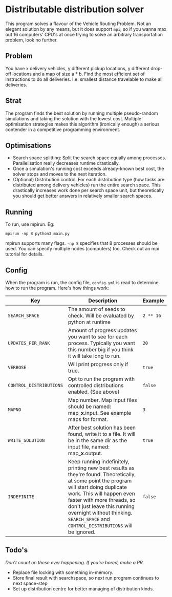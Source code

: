 # Distributable distribution solver

This program solves a flavour of the Vehicle Routing Problem. Not an elegant solution by any means, but it does support `mpi`, so if you wanna max out 16 computers' CPU's at once trying to solve an arbitrary transportation problem, look no further.

## Problem

You have x delivery vehicles, y different pickup locations, y different drop-off locations and a map of size a * b. Find the most efficient set of instructions to do all deliveries. I.e. smallest distance travelable to make all deliveries. 

## Strat

The program finds the best solution by running multiple pseudo-random simulations and taking the solution with the lowest cost. Multiple optimisation strategies makes this algorithm (ironically enough) a serious contender in a competitive programming environment.

## Optimisations

- Search space splitting: Split the search space equally among processes. Parallelisation really decreases runtime drastically. 
- Once a simulation's running cost exceeds already-known best cost, the solver stops and moves to the next iteration.
- (Optional) Distribution control: For each distribution type (how tasks are distributed among delivery vehicles) run the entire search space. This drastically increases work done per search space unit, but theoretically you should get better answers in relatively smaller search spaces. 

## Running

To run, use mpirun. Eg:

    mpirun -np 8 python3 main.py
    
mpirun supports many flags. `-np 8` specifies that 8 processes should be used. You can specify multiple nodes (computers) too. Check out an mpi tutorial for details.

## Config

When the program is run, the config file, `config.yml` is read to determine how to run the program. Here's how things work: 

Key | Description | Example
--- | --- | ---
`SEARCH_SPACE` | The amount of seeds to check. Will be evaluated by python at runtime | `2 ** 16`
`UPDATES_PER_RANK` | Amount of progress updates you want to see for each process. Typically you want this number big if you think it will take long to run.| `20`
`VERBOSE` | Will print progress only if true. | `true`
`CONTROL_DISTRIBUTIONS` | Opt to run the program with controlled distributions enabled. (See above)| `false` 
`MAPNO` | Map number. Map input files should be named: map_**x**.input. See example maps for format. | `3`
`WRITE_SOLUTION` | After best solution has been found, write it to a file. It will be in the same dir as the input file, named: map_**x**.output. | `true`
`INDEFINITE` | Keep running indefinitely, printing new best results as they're found. Theoretically, at some point the program will start doing duplicate work. This will happen even faster with more threads, so don't just leave this running overnight without thinking. `SEARCH_SPACE` and `CONTROL_DISTRIBUTIONS` will be ignored. | `false`

## Todo's

*Don't count on these ever happening. If you're bored, make a PR.*

- Replace file locking with something in-memory. 
- Store final result with searchspace, so next run program continues to next space-step
- Set up distribution centre for better managing of distribution kinds.
